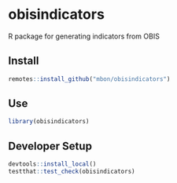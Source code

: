 # obisindicators
R package for generating indicators from OBIS

## Install

```r
remotes::install_github("mbon/obisindicators")
```

## Use

```r
library(obisindicators)
```

## Developer Setup
```r
devtools::install_local()
testthat::test_check(obisindicators)
```
